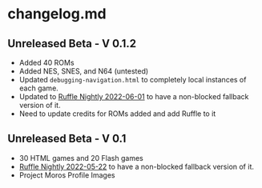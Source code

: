 # changelog.md

## Unreleased Beta - V 0.1.2

- Added 40 ROMs
- Added NES, SNES, and N64 (untested)
- Updated `debugging-navigation.html` to completely local instances of each game.
- Updated to [Ruffle Nightly 2022-06-01](https://github.com/ruffle-rs/ruffle/releases/tag/nightly-2022-06-01) to have a non-blocked fallback version of it.
- Need to update credits for ROMs added and add Ruffle to it

## Unreleased Beta - V 0.1

- 30 HTML games and 20 Flash games
- [Ruffle Nightly 2022-05-22](https://github.com/ruffle-rs/ruffle/releases/tag/nightly-2022-05-22) to have a non-blocked fallback version of it.
- Project Moros Profile Images

